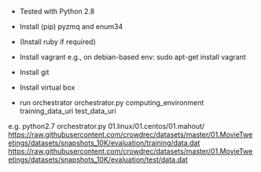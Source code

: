 * Tested with Python 2.8
* Install (pip) pyzmq and enum34

* (Install ruby if required)

* Install vagrant
e.g., on debian-based env: sudo apt-get install vagrant

* Install git

* Install virtual box 

* run orchestrator
orchestrator.py computing_environment training_data_uri test_data_uri


e.g. python2.7 orchestrator.py 01.linux/01.centos/01.mahout/ https://raw.githubusercontent.com/crowdrec/datasets/master/01.MovieTweetings/datasets/snapshots_10K/evaluation/training/data.dat https://raw.githubusercontent.com/crowdrec/datasets/master/01.MovieTweetings/datasets/snapshots_10K/evaluation/test/data.dat


